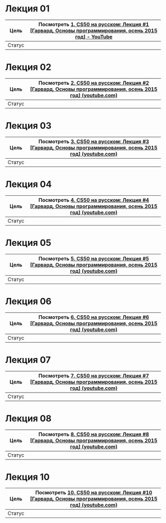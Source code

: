 # Лекция 01
| Цель   | Посмотреть [1. CS50 на русском: Лекция #1 [Гарвард, Основы программирования, осень 2015 год] - YouTube](https://www.youtube.com/watch?v=SW_UCzFO7X0&list=PLawfWYMUziZqyUL5QDLVbe3j5BKWj42E5&index=6&t=2437s)<br> |
| ------ | ---------------------------------------------------------------------------------------------------------------------------------------------------------------------------------------------------------------- |
| Статус |                                                                                                                                                                                                                  |
# Лекция 02
| Цель   | Посмотреть [2. CS50 на русском: Лекция #2 [Гарвард, Основы программирования, осень 2015 год] (youtube.com)](https://www.youtube.com/watch?v=7fJ42lfCUXg&list=PLawfWYMUziZqyUL5QDLVbe3j5BKWj42E5&index=3)<br> |
| ------ | ------------------------------------------------------------------------------------------------------------------------------------------------------------------------------------------------------------ |
| Статус |                                                                                                                                                                                                              |
# Лекция 03
| Цель   | Посмотреть [3. CS50 на русском: Лекция #3 [Гарвард, Основы программирования, осень 2015 год] (youtube.com)](https://www.youtube.com/watch?v=agdXnmEadCM&list=PLawfWYMUziZqyUL5QDLVbe3j5BKWj42E5&index=4)<br> |
| ------ | ------------------------------------------------------------------------------------------------------------------------------------------------------------------------------------------------------------ |
| Статус |                                                                                                                                                                                                              |
# Лекция 04
| Цель   | Посмотреть [4. CS50 на русском: Лекция #4 [Гарвард, Основы программирования, осень 2015 год] (youtube.com)](https://www.youtube.com/watch?v=ej3EA451m2c&list=PLawfWYMUziZqyUL5QDLVbe3j5BKWj42E5&index=5)<br> |
| ------ | ------------------------------------------------------------------------------------------------------------------------------------------------------------------------------------------------------------ |
| Статус |                                                                                                                                                                                                              |
# Лекция 05
| Цель   | Посмотреть [5. CS50 на русском: Лекция #5 [Гарвард, Основы программирования, осень 2015 год] (youtube.com)](https://www.youtube.com/watch?v=fH92Dq7jO90&list=PLawfWYMUziZqyUL5QDLVbe3j5BKWj42E5&index=6)<br> |
| ------ | ------------------------------------------------------------------------------------------------------------------------------------------------------------------------------------------------------------ |
| Статус |                                                                                                                                                                                                              |
# Лекция 06
| Цель   | Посмотреть [6. CS50 на русском: Лекция #6 [Гарвард, Основы программирования, осень 2015 год] (youtube.com)](https://www.youtube.com/watch?v=Et-RXxyC6WM&list=PLawfWYMUziZqyUL5QDLVbe3j5BKWj42E5&index=7)<br> |
| ------ | ------------------------------------------------------------------------------------------------------------------------------------------------------------------------------------------------------------ |
| Статус |                                                                                                                                                                                                              |
# Лекция 07
| Цель   | Посмотреть [7. CS50 на русском: Лекция #7 [Гарвард, Основы программирования, осень 2015 год] (youtube.com)](https://www.youtube.com/watch?v=D1u3H9_wmUU&list=PLawfWYMUziZqyUL5QDLVbe3j5BKWj42E5&index=8)<br> |
| ------ | ------------------------------------------------------------------------------------------------------------------------------------------------------------------------------------------------------------ |
| Статус |                                                                                                                                                                                                              |
# Лекция 08
| Цель   | Посмотреть [8. CS50 на русском: Лекция #8 [Гарвард, Основы программирования, осень 2015 год] (youtube.com)](https://www.youtube.com/watch?v=dG_CrZKMj7s&list=PLawfWYMUziZqyUL5QDLVbe3j5BKWj42E5&index=9)<br> |
| ------ | ------------------------------------------------------------------------------------------------------------------------------------------------------------------------------------------------------------ |
| Статус |                                                                                                                                                                                                              |
# Лекция 10
| Цель   | Посмотреть [10. CS50 на русском: Лекция #10 [Гарвард, Основы программирования, осень 2015 год] (youtube.com)](https://www.youtube.com/watch?v=8pAFikXk1lE&list=PLawfWYMUziZqyUL5QDLVbe3j5BKWj42E5&index=10)<br> |
| ------ | --------------------------------------------------------------------------------------------------------------------------------------------------------------------------------------------------------------- |
| Статус |                                                                                                                                                                                                                 |


